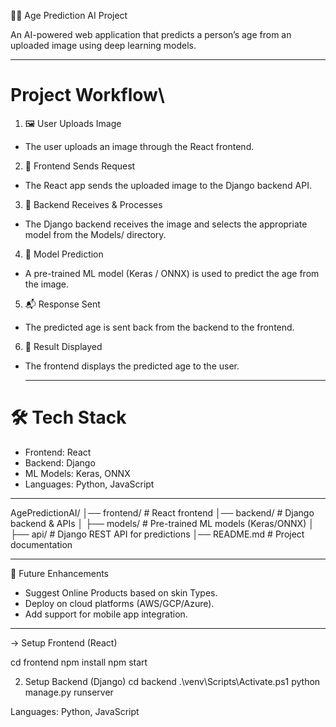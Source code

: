 🧑‍💻 Age Prediction AI Project

An AI-powered web application that predicts a person’s age from an uploaded image using deep learning models.

-----------------------------------------------------------------------------------------------------------------------------------------------------------------

# Project Workflow\

1. 🖼️ User Uploads Image
* The user uploads an image through the React frontend.

2. 📡 Frontend Sends Request
* The React app sends the uploaded image to the Django backend API.

3. 🧠 Backend Receives & Processes
* The Django backend receives the image and selects the appropriate model from the Models/ directory.

4. 🤖 Model Prediction
* A pre-trained ML model (Keras / ONNX) is used to predict the age from the image.

5. 📬 Response Sent
* The predicted age is sent back from the backend to the frontend.

6. 🎉 Result Displayed
* The frontend displays the predicted age to the user.

  ---------------------------------------------------------------------------------------------------------------------------------------------------------------------

# 🛠️ Tech Stack

* Frontend: React
* Backend: Django
* ML Models: Keras, ONNX
* Languages: Python, JavaScript

---------------------------------------------------------------------------------------------------------------------------------------------------------------------

AgePredictionAI/
│── frontend/         # React frontend
│── backend/          # Django backend & APIs
│   ├── models/       # Pre-trained ML models (Keras/ONNX)
│   ├── api/          # Django REST API for predictions
│── README.md         # Project documentation


-------------------------------------------------------------------------------------------------------------------------------------------------------------------

🎯 Future Enhancements

* Suggest Online Products based on skin Types.
* Deploy on cloud platforms (AWS/GCP/Azure).
* Add support for mobile app integration.

--------------------------------------------------------------------------------------------------------------------------------------------------------------------

->  Setup Frontend (React)

cd frontend
npm install
npm start

2. Setup Backend (Django)
cd backend
.\venv\Scripts\Activate.ps1
python manage.py runserver


















Languages: Python, JavaScript
